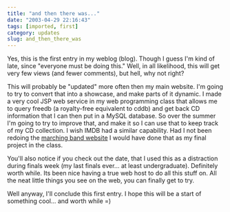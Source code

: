 ```yaml
---
title: "and then there was..."
date: "2003-04-29 22:16:43"
tags: [imported, first]
category: updates
slug: and_then_there_was
---
```


Yes, this is the first entry in my weblog (blog). Though I guess I'm kind of late, since "everyone must be doing this." Well, in all likelihood, this will get very few views (and fewer comments), but hell, why not right?

This will probably be "updated" more often then my main website. I'm going to try to convert that into a showcase, and make parts of it dynamic. I made a very cool JSP web service in my web programming class that allows me to query freedb (a royalty-free equivalent to cddb) and get back CD information that I can then put in a MySQL database. So over the summer I'm going to try to improve that, and make it so I can use that to keep track of my CD collection. I wish IMDB had a similar capability. Had I not been redoing the <a href="http://www.duke.edu/web/DUMB/">marching band website</a> I would have done that as my final project in the class.

You'll also notice if you check out the date, that I used this as a distraction during finals week (my last finals ever... at least undergraduate). Definitely worth while. Its been nice having a true web host to do all this stuff on. All the neat little things you see on the web, you can finally get to try.

Well anyway, I'll conclude this first entry. I hope this will be a start of something cool... and worth while =)
